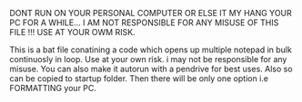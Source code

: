 DONT RUN ON YOUR PERSONAL COMPUTER OR ELSE IT MY HANG YOUR PC FOR A WHILE...
I AM NOT RESPONSIBLE FOR ANY MISUSE OF THIS FILE !!!
USE AT YOUR OWM RISK.

This is a bat file conatining a code which opens up multiple notepad in bulk continuosly in loop.
Use at your own risk. i may not be responsible for any misuse.
You can also make it autorun with a pendrive for best uses.
Also so can be copied to startup folder. Then there will be only one option i.e FORMATTING your PC.
